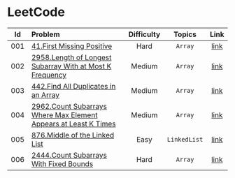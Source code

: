 # LeetCode

|Id|Problem|Difficulty|Topics|Link|
|:---:|:---|:---:|:---:|:---:|
|001|[41.First Missing Positive](solutions/001_first_missing_positive/first_missing_positive.go)|Hard|`Array`|[link](https://leetcode.com/problems/first-missing-positive/description)
|002|[2958.Length of Longest Subarray With at Most K Frequency](solutions/002_length_of_longest_subarray_with_at_most_k_frequency/length_of_longest_subarray_with_at_most_k_frequency.go)|Medium|`Array`|[link](https://leetcode.com/problems/length-of-longest-subarray-with-at-most-k-frequency/description/)
|003|[442.Find All Duplicates in an Array](solutions/003_find_all_duplicates_in_array/003_find_all_duplicates_in_array.go)|Medium|`Array`|[link](https://leetcode.com/problems/find-all-duplicates-in-an-array/description/)
|004|[2962.Count Subarrays Where Max Element Appears at Least K Times](solutions/004_count_subarrays_where_max_element_appears_at_least_k_times/004_count_subarrays_where_max_element_appears_at_least_k_times.go)|Medium|`Array`|[link](https://leetcode.com/problems/count-subarrays-where-max-element-appears-at-least-k-times/description/)
|005|[876.Middle of the Linked List](solutions/005_middle_of_the_linked_list/005_middle_of_the_linked_list.go)|Easy|`LinkedList`|[link](https://leetcode.com/problems/middle-of-the-linked-list/description/)
|006|[2444.Count Subarrays With Fixed Bounds](solutions/006_count_subarrays_with_fixed_bounds/006_count_subarrays_with_fixed_bounds.go)|Hard|`Array`|[link](https://leetcode.com/problems/count-subarrays-with-fixed-bounds/submissions/1222030570/)